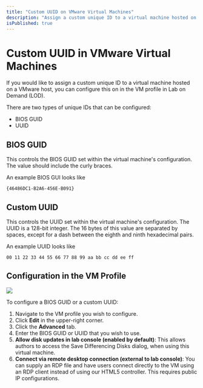 ```yaml
---
title: "Custom UUID on VMware Virtual Machines"
description: "Assign a custom unique ID to a virtual machine hosted on a VMware host."
isPublished: true
---
```


# Custom UUID in VMware Virtual Machines

If you would like to assign a custom unique ID to a virtual machine hosted on a VMware host, you can configure this on in the VM profile in Lab on Demand (LOD).

There are two types of unique IDs that can be configured:

- BIOS GUID
- UUID

## BIOS GUID

This controls the BIOS GUID set within the virtual machine's configuration. The value should include the curly braces. 

An example BIOS GUI looks like 

```nocopy
{46486DC1-B2A6-456E-B091}
```

## Custom UUID

This controls the UUID set within the virtual machine's configuration. The UUID is a 128-bit integer. The 16 bytes of this value are separated by spaces, except for a dash between the eighth and ninth hexadecimal pairs.

An example UUID looks like

```nocopy
00 11 22 33 44 55 66 77 88 99 aa bb cc dd ee ff
```

## Configuration in the VM Profile

![](images/bios-guid-uuid.png)

To configure a BIOS GUID or a custom UUID:

1. Navigate to the VM profile you wish to configure.
1. Click **Edit** in the upper-right corner.
1. Click the **Advanced** tab.
1. Enter the BIOS GUID or UUID that you wish to use.
1. **Allow disk updates in lab console (enabled by default)**: This allows authors to access the Save Differencing Disks dialog, when using this virtual machine.
1. **Connect via remote desktop connection (external to lab console)**: You can supply an RDP file and have users connect directly to the VM using an RDP client instead of using our HTML5 controller. This requires public IP configurations.
